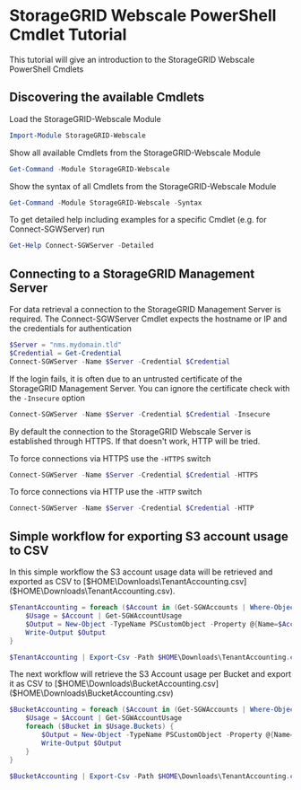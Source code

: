 # StorageGRID Webscale PowerShell Cmdlet Tutorial

This tutorial will give an introduction to the StorageGRID Webscale PowerShell Cmdlets

## Discovering the available Cmdlets

Load the StorageGRID-Webscale Module

```powershell
Import-Module StorageGRID-Webscale
```

Show all available Cmdlets from the StorageGRID-Webscale Module

```powershell
Get-Command -Module StorageGRID-Webscale
```

Show the syntax of all Cmdlets from the StorageGRID-Webscale Module

```powershell
Get-Command -Module StorageGRID-Webscale -Syntax
```

To get detailed help including examples for a specific Cmdlet (e.g. for Connect-SGWServer) run

```powershell
Get-Help Connect-SGWServer -Detailed
```

## Connecting to a StorageGRID Management Server

For data retrieval a connection to the StorageGRID Management Server is required. The Connect-SGWServer Cmdlet expects the hostname or IP and the credentials for authentication

```powershell
$Server = "nms.mydomain.tld"
$Credential = Get-Credential
Connect-SGWServer -Name $Server -Credential $Credential
```

If the login fails, it is often due to an untrusted certificate of the StorageGRID Management Server. You can ignore the certificate check with the `-Insecure` option

```powershell
Connect-SGWServer -Name $Server -Credential $Credential -Insecure
```

By default the connection to the StorageGRID Webscale Server is established through HTTPS. If that doesn't work, HTTP will be tried. 

To force connections via HTTPS use the `-HTTPS` switch

```powershell
Connect-SGWServer -Name $Server -Credential $Credential -HTTPS
```

To force connections via HTTP use the `-HTTP` switch

```powershell
Connect-SGWServer -Name $Server -Credential $Credential -HTTP
```

## Simple workflow for exporting S3 account usage to CSV

In this simple workflow the S3 account usage data will be retrieved and exported as CSV to [$HOME\Downloads\TenantAccounting.csv]($HOME\Downloads\TenantAccounting.csv).

```powershell
$TenantAccounting = foreach ($Account in (Get-SGWAccounts | Where-Object { $_.capabilities -match "s3" })) {
    $Usage = $Account | Get-SGWAccountUsage
    $Output = New-Object -TypeName PSCustomObject -Property @{Name=$Account.name;ID=$Account.id;"Calculation Time"=$Usage.calculationTime;"Object Count"=$Usage.objectCount;"Data Bytes used"=$Usage.dataBytes}
    Write-Output $Output
}

$TenantAccounting | Export-Csv -Path $HOME\Downloads\TenantAccounting.csv -NoTypeInformation
```

The next workflow will retrieve the S3 Account usage per Bucket and export it as CSV to [$HOME\Downloads\BucketAccounting.csv]($HOME\Downloads\BucketAccounting.csv)

```powershell
$BucketAccounting = foreach ($Account in (Get-SGWAccounts | Where-Object { $_.capabilities -match "s3" })) {
    $Usage = $Account | Get-SGWAccountUsage
	foreach ($Bucket in $Usage.Buckets) {
		$Output = New-Object -TypeName PSCustomObject -Property @{Name=$Account.name;ID=$Account.id;"Calculation Time"=$Usage.calculationTime;Bucket=$Bucket.Name;"Object Count"=$Bucket.objectCount;"Data Bytes used"=$Bucket.dataBytes}
		Write-Output $Output
	}
}

$BucketAccounting | Export-Csv -Path $HOME\Downloads\TenantAccounting.csv -NoTypeInformation
```